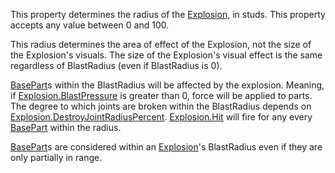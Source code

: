This property determines the radius of the [Explosion](https://developer.roblox.com/en-us/api-reference/class/Explosion), in studs. This property accepts any value between 0 and 100.

This radius determines the area of effect of the Explosion, not the size of the Explosion's visuals. The size of the Explosion's visual effect is the same regardless of BlastRadius (even if BlastRadius is 0).

[BasePart](https://developer.roblox.com/en-us/api-reference/class/BasePart)s within the BlastRadius will be affected by the explosion. Meaning, if [Explosion.BlastPressure](https://developer.roblox.com/en-us/api-reference/property/Explosion/BlastPressure) is greater than 0, force will be applied to parts. The degree to which joints are broken within the BlastRadius depends on [Explosion.DestroyJointRadiusPercent](https://developer.roblox.com/en-us/api-reference/property/Explosion/DestroyJointRadiusPercent). [Explosion.Hit](https://developer.roblox.com/en-us/api-reference/event/Explosion/Hit) will fire for any every [BasePart](https://developer.roblox.com/en-us/api-reference/class/BasePart) within the radius.

[BasePart](https://developer.roblox.com/en-us/api-reference/class/BasePart)s are considered within an [Explosion](https://developer.roblox.com/en-us/api-reference/class/Explosion)'s BlastRadius even if they are only partially in range.